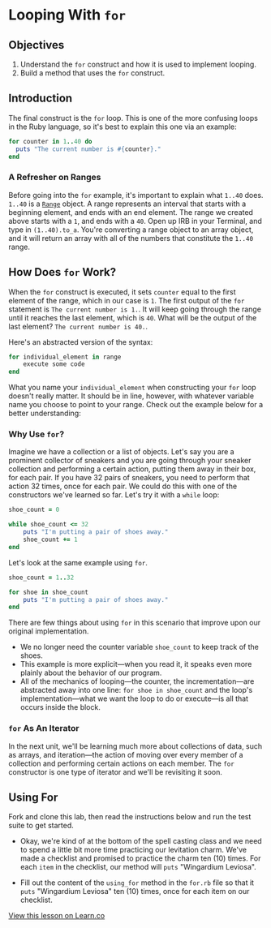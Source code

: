# Looping With `for`

## Objectives

1. Understand the `for` construct and how it is used to implement looping.
2. Build a method that uses the `for` construct.

## Introduction 

The final construct is the `for` loop. This is one of the more confusing loops in the Ruby language, so it's best to explain this one via an example:

```ruby
for counter in 1..40 do
  puts "The current number is #{counter}."
end
```
### A Refresher on Ranges

Before going into the `for` example, it's important to explain what `1..40` does. `1..40` is a [`Range`](http://www.ruby-doc.org/core-2.2.0/Range.html) object. A range represents an interval that starts with a beginning element, and ends with an end element. The range we created above starts with a `1`, and ends with a `40`. Open up IRB in your Terminal, and type in `(1..40).to_a`. You're converting a range object to an array object, and it will return an array with all of the numbers that constitute the `1..40` range.

## How Does `for` Work?

When the `for` construct is executed, it sets `counter` equal to the first element of the range, which in our case is `1`. The first output of the `for` statement is `The current number is 1.`. It will keep going through the range until it reaches the last element, which is `40`. What will be the output of the last element? `The current number is 40.`.

Here's an abstracted version of the syntax: 

```ruby
for individual_element in range 
	execute some code
end
```

What you name your `individual_element` when constructing your `for` loop doesn't really matter. It should be in line, however, with whatever variable name you choose to point to your range. Check out the example below for a better understanding:

### Why Use `for`?

Imagine we have a collection or a list of objects. Let's say you are a prominent collector of sneakers and you are going through your sneaker collection and performing a certain action, putting them away in their box, for each pair. If you have 32 pairs of sneakers, you need to perform that action 32 times, once for each pair. We could do this with one of the constructors we've learned so far. Let's try it with a `while` loop: 

```ruby 
shoe_count = 0 

while shoe_count <= 32
	puts "I'm putting a pair of shoes away."
	shoe_count += 1
end
``` 

Let's look at the same example using `for`. 

```ruby
shoe_count = 1..32

for shoe in shoe_count 
	puts "I'm putting a pair of shoes away."
end
```

There are few things about using `for` in this scenario that improve upon our original implementation. 

* We no longer need the counter variable `shoe_count` to keep track of the shoes. 
* This example is more explicit—when you read it, it speaks even more plainly about the behavior of our program. 
* All of the mechanics of looping—the counter, the incrementation—are abstracted away into one line: `for shoe in shoe_count` and the loop's implementation—what we want the loop to do or execute—is all that occurs inside the block.

### `for` As An Iterator

In the next unit, we'll be learning much more about collections of data, such as arrays, and iteration—the action of moving over every member of a collection and performing certain actions on each member. The `for` constructor is one type of iterator and we'll be revisiting it soon. 

## Using For

Fork and clone this lab, then read the instructions below and run the test suite to get started. 

* Okay, we're kind of at the bottom of the spell casting class and we need to spend a little bit more time practicing our levitation charm. We've made a checklist and promised to practice the charm ten (10) times. For each `item` in the checklist, our method will `puts` "Wingardium Leviosa".

* Fill out the content of the `using_for` method in the `for.rb` file so that it `puts` "Wingardium Leviosa" ten (10) times, once for each item on our checklist.

<a href='https://learn.co/lessons/looping-for' data-visibility='hidden'>View this lesson on Learn.co</a>
